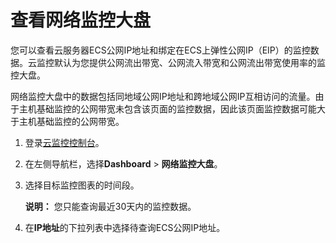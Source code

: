 # 查看网络监控大盘

您可以查看云服务器ECS公网IP地址和绑定在ECS上弹性公网IP（EIP）的监控数据。云监控默认为您提供公网流出带宽、公网流入带宽和公网流出带宽使用率的监控大盘。

网络监控大盘中的数据包括同地域公网IP地址和跨地域公网IP互相访问的流量。由于主机基础监控的公网带宽未包含该页面的监控数据，因此该页面监控数据可能大于主机基础监控的公网带宽。

1.  登录[云监控控制台](https://cloudmonitor.console.aliyun.com)。

2.  在左侧导航栏，选择**Dashboard** \> **网络监控大盘**。

3.  选择目标监控图表的时间段。

    **说明：** 您只能查询最近30天内的监控数据。

4.  在**IP地址**的下拉列表中选择待查询ECS公网IP地址。


